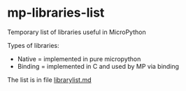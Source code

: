 # mp-libraries-list

Temporary list of libraries useful in MicroPython

Types of libraries:
* Native = implemented in pure micropython
* Binding = implemented in C and used by MP via binding

The list is in file [librarylist.md](librarylist.md)
